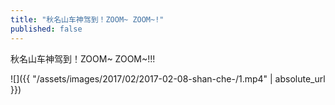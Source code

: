 ```yaml
---
title: "秋名山车神驾到！ZOOM~ ZOOM~!"
published: false
---
```

秋名山车神驾到！ZOOM~ ZOOM~!!!



![]({{ "/assets/images/2017/02/2017-02-08-shan-che-/1.mp4" | absolute_url }})
